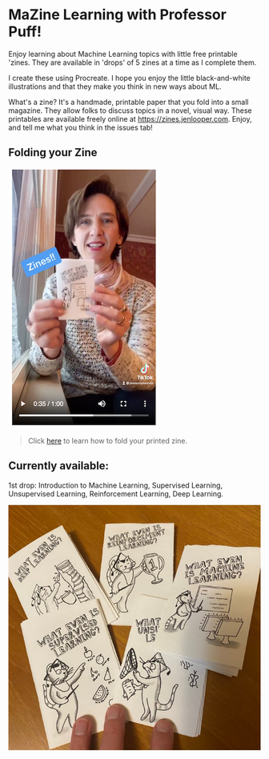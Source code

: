 # MaZine Learning with Professor Puff!

Enjoy learning about Machine Learning topics with little free printable 'zines. They are available in 'drops' of 5 zines at a time as I complete them.

I create these using Procreate. I hope you enjoy the little black-and-white illustrations and that they make you think in new ways about ML.

What's a zine? It's a handmade, printable paper that you fold into a small magazine. They allow folks to discuss topics in a novel, visual way. These printables are available freely online at https://zines.jenlooper.com. Enjoy, and tell me what you think in the issues tab!

## Folding your Zine

![how to fold a zine](publicity/video.png)
> Click [here](https://zines.jenlooper.com/folding/) to learn how to fold your printed zine.

## Currently available: 

1st drop: Introduction to Machine Learning, Supervised Learning, Unsupervised Learning, Reinforcement Learning, Deep Learning.

![drop 1](publicity/drop1.jpg)
